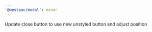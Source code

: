 ```yaml
---
'@westpac/modal': minor
---
```


Update close button to use new unstyled button and adjust position
